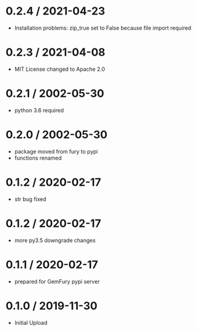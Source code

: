 # 0.2.4 / 2021-04-23

  * Installation problems: zip_true set to False because file import required

# 0.2.3 / 2021-04-08

  * MIT License changed to Apache 2.0

# 0.2.1 / 2002-05-30

   * python 3.6 required

# 0.2.0 / 2002-05-30

   * package moved from fury to pypi
   * functions renamed

# 0.1.2 / 2020-02-17

   * str bug fixed

# 0.1.2 / 2020-02-17

   * more py3.5 downgrade changes

# 0.1.1 / 2020-02-17

   * prepared for GemFury pypi server

# 0.1.0 / 2019-11-30

  * Initial Upload
